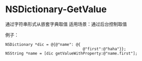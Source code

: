 # NSDictionary-GetValue
通过字符串形式从嵌套字典取值
适用场景：通过后台控制取值

例子：
```
NSDictionary *dic = @{@"name": @{
                                  @"first":@"haha"}};
NSString *name = [dic getValueWithProperty:@"name.first"];
```
